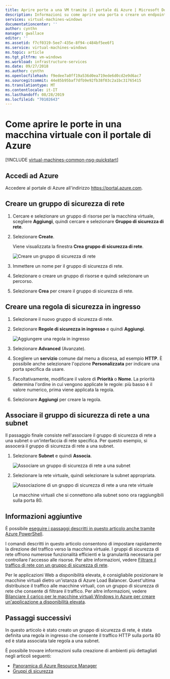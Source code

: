 ```yaml
---
title: Aprire porte a una VM tramite il portale di Azure | Microsoft Docs
description: Informazioni su come aprire una porta o creare un endpoint alla VM Windows tramite il modello di distribuzione di Resource Manager nel portale di Azure
services: virtual-machines-windows
documentationcenter: ''
author: cynthn
manager: gwallace
editor: ''
ms.assetid: f7cf0319-5ee7-435e-8f94-c484bf5ee6f1
ms.service: virtual-machines-windows
ms.topic: article
ms.tgt_pltfrm: vm-windows
ms.workload: infrastructure-services
ms.date: 09/27/2018
ms.author: cynthn
ms.openlocfilehash: f9edee7a0ff19a536d0ea719ede6d0cd2e9d6ac7
ms.sourcegitcommit: 44e85b95baf7dfb9e92fb38f03c2a1bc31765415
ms.translationtype: MT
ms.contentlocale: it-IT
ms.lasthandoff: 08/28/2019
ms.locfileid: "70102643"
---
```

# <a name="how-to-open-ports-to-a-virtual-machine-with-the-azure-portal"></a>Come aprire le porte in una macchina virtuale con il portale di Azure
[!INCLUDE [virtual-machines-common-nsg-quickstart](../../../includes/virtual-machines-common-nsg-quickstart.md)]


## <a name="sign-in-to-azure"></a>Accedi ad Azure
Accedere al portale di Azure all'indirizzo https://portal.azure.com.

## <a name="create-a-network-security-group"></a>Creare un gruppo di sicurezza di rete

1. Cercare e selezionare un gruppo di risorse per la macchina virtuale, scegliere **Aggiungi**, quindi cercare e selezionare **Gruppo di sicurezza di rete**.

2. Selezionare **Create**.

    Viene visualizzata la finestra **Crea gruppo di sicurezza di rete**.

    ![Creare un gruppo di sicurezza di rete](./media/nsg-quickstart-portal/create-nsg.png)

2. Immettere un nome per il gruppo di sicurezza di rete. 

3. Selezionare o creare un gruppo di risorse e quindi selezionare un percorso.

4. Selezionare **Crea** per creare il gruppo di sicurezza di rete.

## <a name="create-an-inbound-security-rule"></a>Creare una regola di sicurezza in ingresso

1. Selezionare il nuovo gruppo di sicurezza di rete. 

2. Selezionare **Regole di sicurezza in ingresso** e quindi **Aggiungi**.

    ![Aggiungere una regola in ingresso](./media/nsg-quickstart-portal/add-inbound-rule.png)

3. Selezionare **Advanced** (Avanzate). 

4. Scegliere un **servizio** comune dal menu a discesa, ad esempio **HTTP**. È possibile anche selezionare l'opzione **Personalizzata** per indicare una porta specifica da usare. 

5. Facoltativamente, modificare il valore di **Priorità** o **Nome**. La priorità determina l'ordine in cui vengono applicate le regole: più basso è il valore numerico, prima viene applicata la regola.

6. Selezionare **Aggiungi** per creare la regola.

## <a name="associate-your-network-security-group-with-a-subnet"></a>Associare il gruppo di sicurezza di rete a una subnet

Il passaggio finale consiste nell'associare il gruppo di sicurezza di rete a una subnet o un'interfaccia di rete specifica. Per questo esempio, si assocerà il gruppo di sicurezza di rete a una subnet. 

1. Selezionare **Subnet** e quindi **Associa**.

    ![Associare un gruppo di sicurezza di rete a una subnet](./media/nsg-quickstart-portal/associate-subnet.png)

2. Selezionare la rete virtuale, quindi selezionare la subnet appropriata.

    ![Associazione di un gruppo di sicurezza di rete a una rete virtuale](./media/nsg-quickstart-portal/select-vnet-subnet.png)

    Le macchine virtuali che si connettono alla subnet sono ora raggiungibili sulla porta 80.

## <a name="additional-information"></a>Informazioni aggiuntive

È possibile [eseguire i passaggi descritti in questo articolo anche tramite Azure PowerShell](nsg-quickstart-powershell.md).

I comandi descritti in questo articolo consentono di impostare rapidamente la direzione del traffico verso la macchina virtuale. I gruppi di sicurezza di rete offrono numerose funzionalità efficienti e la granularità necessaria per controllare l'accesso alle risorse. Per altre informazioni, vedere [Filtrare il traffico di rete con un gruppo di sicurezza di rete](../../virtual-network/tutorial-filter-network-traffic.md).

Per le applicazioni Web a disponibilità elevata, è consigliabile posizionare le macchine virtuali dietro un'istanza di Azure Load Balancer. Quest'ultima distribuisce il traffico alle macchine virtuali, con un gruppo di sicurezza di rete che consente di filtrare il traffico. Per altre informazioni, vedere [Bilanciare il carico per le macchine virtuali Windows in Azure per creare un'applicazione a disponibilità elevata](tutorial-load-balancer.md).

## <a name="next-steps"></a>Passaggi successivi
In questo articolo è stato creato un gruppo di sicurezza di rete, è stata definita una regola in ingresso che consente il traffico HTTP sulla porta 80 ed è stata associata tale regola a una subnet. 

È possibile trovare informazioni sulla creazione di ambienti più dettagliati negli articoli seguenti:
- [Panoramica di Azure Resource Manager](../../azure-resource-manager/resource-group-overview.md)
- [Gruppi di sicurezza](../../virtual-network/security-overview.md)